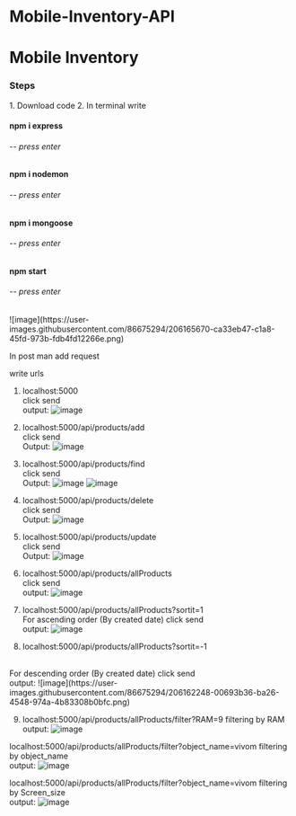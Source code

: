 # Mobile-Inventory-API

<h1>Mobile Inventory</h1>

<h3>Steps</h3>
1. Download code
2. In terminal write
  <h4>npm i express</h4> <h6> -- press enter</h6>
  <h4>npm i nodemon</h4> <h6> -- press enter</h6>
  <h4>npm i mongoose</h4> <h6> -- press enter</h6>
  <h4> npm start</h4> <h6> -- press enter</h6>
  ![image](https://user-images.githubusercontent.com/86675294/206165670-ca33eb47-c1a8-45fd-973b-fdb4fd12266e.png)
  
  In post man add request
  
  write urls
  
 1. localhost:5000 <br>
 click send <br>
 output: ![image](https://user-images.githubusercontent.com/86675294/206158399-8d598ac4-8b81-4139-818b-0e1e21322edb.png)
 
 2. localhost:5000/api/products/add  <br>
 click send <br>
 Output: ![image](https://user-images.githubusercontent.com/86675294/206160486-7d190253-2130-46c0-9868-28e92c5465ed.png)

 3.  localhost:5000/api/products/find  <br>
 click send <br>
 Output: ![image](https://user-images.githubusercontent.com/86675294/206160889-eabf8be4-6498-4a28-a197-c469f84dde64.png)
![image](https://user-images.githubusercontent.com/86675294/206160974-f157f3e1-c1b7-4485-8067-025ceb4a177f.png)

4.  localhost:5000/api/products/delete  <br>
 click send <br>
 Output: ![image](https://user-images.githubusercontent.com/86675294/206161208-f4f923c6-29ae-47ad-a3d3-81e81073f678.png)

5.  localhost:5000/api/products/update  <br>
 click send <br>
 Output: ![image](https://user-images.githubusercontent.com/86675294/206161676-5ae37f9d-73e7-48ad-ab35-9b710d5b11cf.png)

6. localhost:5000/api/products/allProducts  <br>
click send <br>
output: ![image](https://user-images.githubusercontent.com/86675294/206161901-e4a6db7a-62de-4b65-90d7-8478d687a19d.png)

7. localhost:5000/api/products/allProducts?sortit=1  <br>
For ascending order (By created date) click send <br>
output: ![image](https://user-images.githubusercontent.com/86675294/206164000-c766b586-2e65-4628-adce-283b3c6d3004.png)

8. localhost:5000/api/products/allProducts?sortit=-1  
<br>
For descending order (By created date) click send <br>
output: ![image](https://user-images.githubusercontent.com/86675294/206162248-00693b36-ba26-4548-974a-4b83308b0bfc.png)

9. localhost:5000/api/products/allProducts/filter?RAM=9
filtering by RAM <br>
output:  ![image](https://user-images.githubusercontent.com/86675294/206164345-de394753-a234-4ee4-b835-f32c93fbaef4.png)


localhost:5000/api/products/allProducts/filter?object_name=vivom
filtering by object_name <br>
output:  ![image](https://user-images.githubusercontent.com/86675294/206164743-5854ceaf-b4ed-4932-849c-cbe9dbbf406e.png)



localhost:5000/api/products/allProducts/filter?object_name=vivom
filtering by Screen_size <br>
output:  ![image](https://user-images.githubusercontent.com/86675294/206165088-d329e506-1b89-4b36-8153-7384eac9985e.png)


   

 


 
  


  
 
  
  

